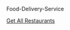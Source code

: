 Food-Delivery-Service

[Get All Restaurants](https://anushri-glitch.github.io/Food-Delivery-Service/getAllRestro)

